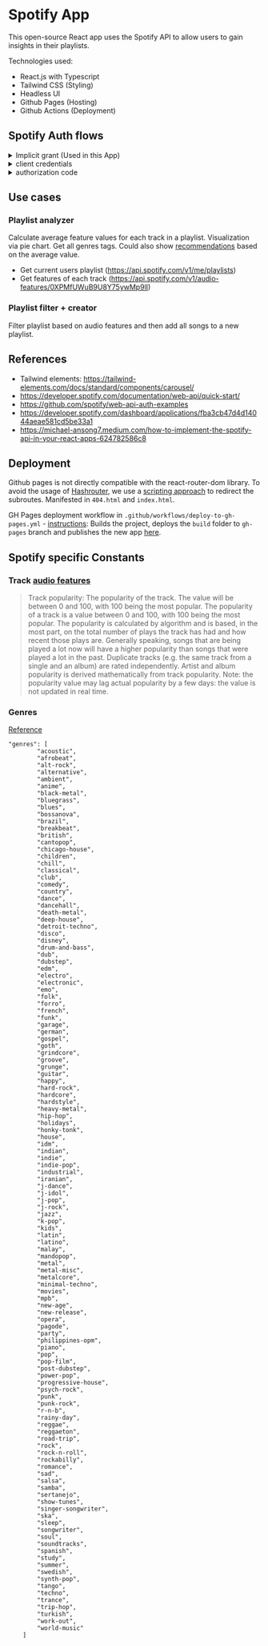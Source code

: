 # Spotify App
This open-source React app uses the Spotify API to allow users to gain insights in their playlists.

Technologies used:
* React.js with Typescript
* Tailwind CSS (Styling)
* Headless UI
* Github Pages (Hosting)
* Github Actions (Deployment)

## Spotify Auth flows
<details>
<summary>Implicit grant (Used in this App)</summary>
<p>
The implicit grant flow is carried out on the client side and it does not involve secret keys. Thus, you do not need any server-side code to use it. Access tokens issued are short-lived with no refresh token to extend them when they expire.

> Best option for short-running frontend apps, where token expiration is not an issue  

How to retrieve an access token:
```
var client_id = 'CLIENT_ID';
var redirect_uri = 'http://localhost:8888/callback';

var state = generateRandomString(16);

localStorage.setItem(stateKey, state);
var scope = 'user-read-private user-read-email';

var url = 'https://accounts.spotify.com/authorize';
url += '?response_type=token';
url += '&client_id=' + encodeURIComponent(client_id);
url += '&scope=' + encodeURIComponent(scope);
url += '&redirect_uri=' + encodeURIComponent(redirect_uri);
url += '&state=' + encodeURIComponent(state);
```
</p>
</details>

<details>
<summary>client credentials</summary>
<p>
The Client Credentials flow is used in server-to-server authentication. Since this flow does not include authorization, only endpoints that do not access user information can be accessed.

Requests access token via the `client_id` and `client_secret`.

> Best option when using non-user related api ("unscoped") api endpoints.
</p>
</details>
<details>
<summary>authorization code</summary>
<p>
The authorization code flow is suitable for long-running applications (e.g. web and mobile apps) where the user grants permission only once.

If you’re using the authorization code flow in a mobile app, or any other type of application where the client secret can’t be safely stored, then you should use the PKCE extension

- App requests authorization access at Spotify via the user Login
- Spotify API then returns a authorization code
- The auth code can then be used to request an access token (and refresh token)
- The access token can then be used to make API calls

> Access tokens are deliberately set to expire after a short time, after which new tokens may be granted by supplying the refresh token originally obtained during the authorization code exchange.
</p>
</details>

## Use cases
### Playlist analyzer
Calculate average feature values for each track in a playlist. Visualization via pie chart. Get all genres tags. Could also show [recommendations](https://developer.spotify.com/documentation/web-api/reference/#/operations/get-recommendations) based on the average value.

- Get current users playlist (https://api.spotify.com/v1/me/playlists)
- Get features of each track (https://api.spotify.com/v1/audio-features/0XPMfUWuB9U8Y75ywMp9lI)

### Playlist filter + creator
Filter playlist based on audio features and then add all songs to a new playlist.

## References
- Tailwind elements: https://tailwind-elements.com/docs/standard/components/carousel/
- https://developer.spotify.com/documentation/web-api/quick-start/
- https://github.com/spotify/web-api-auth-examples
- https://developer.spotify.com/dashboard/applications/fba3cb47d4d14044aeae581cd5be33a1
- https://michael-ansong7.medium.com/how-to-implement-the-spotify-api-in-your-react-apps-624782586c8


## Deployment
Github pages is not directly compatible with the react-router-dom library. To avoid the usage of [Hashrouter](https://www.freecodecamp.org/news/deploy-a-react-app-to-github-pages/), we use a [scripting approach](https://github.com/rafgraph/spa-github-pages) to redirect the subroutes. Manifested in `404.html` and `index.html`.

GH Pages deployment workflow in `.github/workflows/deploy-to-gh-pages.yml` - [instructions](https://dev.to/pierresaid/deploy-node-projects-to-github-pages-with-github-actions-4jco):
Builds the project, deploys the `build` folder to `gh-pages` branch and publishes the new app [here](https://aschwad.github.io/spotify-react-app/).
## Spotify specific Constants
### Track [audio features](https://developer.spotify.com/documentation/web-api/reference/#/operations/get-audio-features)
> Track popularity: 
The popularity of the track. The value will be between 0 and 100, with 100 being the most popular.
The popularity of a track is a value between 0 and 100, with 100 being the most popular. The popularity is calculated by algorithm and is based, in the most part, on the total number of plays the track has had and how recent those plays are.
Generally speaking, songs that are being played a lot now will have a higher popularity than songs that were played a lot in the past. Duplicate tracks (e.g. the same track from a single and an album) are rated independently. Artist and album popularity is derived mathematically from track popularity. Note: the popularity value may lag actual popularity by a few days: the value is not updated in real time.
### Genres
[Reference](https://developer.spotify.com/documentation/web-api/reference/#/operations/get-recommendation-genres)

```
"genres": [
        "acoustic",
        "afrobeat",
        "alt-rock",
        "alternative",
        "ambient",
        "anime",
        "black-metal",
        "bluegrass",
        "blues",
        "bossanova",
        "brazil",
        "breakbeat",
        "british",
        "cantopop",
        "chicago-house",
        "children",
        "chill",
        "classical",
        "club",
        "comedy",
        "country",
        "dance",
        "dancehall",
        "death-metal",
        "deep-house",
        "detroit-techno",
        "disco",
        "disney",
        "drum-and-bass",
        "dub",
        "dubstep",
        "edm",
        "electro",
        "electronic",
        "emo",
        "folk",
        "forro",
        "french",
        "funk",
        "garage",
        "german",
        "gospel",
        "goth",
        "grindcore",
        "groove",
        "grunge",
        "guitar",
        "happy",
        "hard-rock",
        "hardcore",
        "hardstyle",
        "heavy-metal",
        "hip-hop",
        "holidays",
        "honky-tonk",
        "house",
        "idm",
        "indian",
        "indie",
        "indie-pop",
        "industrial",
        "iranian",
        "j-dance",
        "j-idol",
        "j-pop",
        "j-rock",
        "jazz",
        "k-pop",
        "kids",
        "latin",
        "latino",
        "malay",
        "mandopop",
        "metal",
        "metal-misc",
        "metalcore",
        "minimal-techno",
        "movies",
        "mpb",
        "new-age",
        "new-release",
        "opera",
        "pagode",
        "party",
        "philippines-opm",
        "piano",
        "pop",
        "pop-film",
        "post-dubstep",
        "power-pop",
        "progressive-house",
        "psych-rock",
        "punk",
        "punk-rock",
        "r-n-b",
        "rainy-day",
        "reggae",
        "reggaeton",
        "road-trip",
        "rock",
        "rock-n-roll",
        "rockabilly",
        "romance",
        "sad",
        "salsa",
        "samba",
        "sertanejo",
        "show-tunes",
        "singer-songwriter",
        "ska",
        "sleep",
        "songwriter",
        "soul",
        "soundtracks",
        "spanish",
        "study",
        "summer",
        "swedish",
        "synth-pop",
        "tango",
        "techno",
        "trance",
        "trip-hop",
        "turkish",
        "work-out",
        "world-music"
    ]
```
